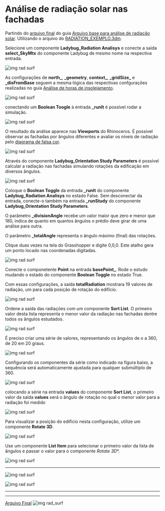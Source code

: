 # Análise de radiação solar nas fachadas

Partindo do [arquivo final](./radiation_01.gh) do guia [Arquivo base para análise de radiação solar](./radiation.md). Utilizando o arquivo do [RADIATION_EXEMPLO.3dm](./RADIATION_EXEMPLO.3dm).


Selecione um componente **Ladybug_Radiation Analisys** e conecte a saída **select_SkyMtx** do componente Ladybug de mesmo nome na respectiva entrada. 

![img rad surf](.\rad_04_01.jpg)

As configurações de **north\_**, **\_geometry**, **context\_**, **\_gridSize\_** e **_disFromBase** seguem a mesma lógica das respectivas confgurações realizadas no guia [Análise de horas de insolejamento](../sunpath/Analise_horas_de_sol.md). 

![img rad surf](.\rad_04_01_a.jpg)

conectando um **Boolean Toogle** à entrada **_runIt** é possível rodar a simulação.

![img rad surf](.\rad_04_02.jpg)

O resultado da análise aparece nas **Viewports** do Rhinoceros. É possível observar as fachadas por ângulos diferentes e avaliar os níveis de radiação pelo [diagrama de falsa cor](https://en.wikipedia.org/wiki/False_color).

![img rad surf](.\rad_04_03.jpg)

Através do componente **Ladybug_Orientation Study Parameters** é possível calcular a radiação nas fachadas simulando rotações da edificação em diversos ângulos.

![img rad surf](.\rad_04_04.jpg)

Coloque o **Boolean Toggle** da entrada **_runIt** do componente **Ladybug_Radiation Analisys** no estado False. Sem desconectar da entrada, conecte-o também na entrada **_runStudy** do componente **Ladybug_Orientation Study Parameters**.

O parâmetro **_divisionAngle** recebe um valor maior que zero e menor que 180, indica de quanto em quantos ângulos o prédio deve girar de uma análise para outra.

O parâmetro **_totalAngle** representa o ângulo máximo (final) das rotações.

Clique duas vezes na tela do Grasshopper e digite 0,0,0. Este atalho gera um ponto locado nas coordenadas digitadas.

![img rad surf](.\rad_04_05.jpg)

Conecte o componetente **Point** na entrada **basePoint_**. Rode o estudo mudando o estado do componente **Boolean Toggle** no estado True.

Com essas configurações, a saída **totalRadiation** mostrara 19 valores de radiação, um para cada posição de rotação do edifício.

![img rad surf](.\rad_04_06.jpg)

Ordene a saída das radiações com um componente **Sort List**. O primeiro valor desta lista representa o menor valor da radiação nas fachadas dentre todos os ângulos estudados. 

![img rad surf](.\rad_04_07.jpg)

É preciso criar uma série de valores, representando os ângulos de o a 360, de 20 em 20 graus. 

![img rad surf](.\rad_04_08.jpg)

Configurando os componentes da série como indicado na figura baixo, a sequência será automaticamente ajustada para qualquer submúltiplo de 360.

![img rad surf](.\rad_04_09.jpg)

colocando a série na entrada **values** do componente **Sort List**, o primeiro valor da saída **values** será o ângulo de rotação no qual o menor valor para a radiação foi medido

![img rad surf](.\rad_04_10.jpg)

Para visualizar a posição do edifício nesta configuração, utilize um componente **Rotate 3D**.

![img rad surf](.\rad_04_11.jpg)

Use um componente **List Item** para selecionar o primeiro valor da lista de ângulos e passar o valor para o componente *Rotate 3D**.

![img rad surf](.\rad_04_12.jpg)

__________________________________________________________

![img rad surf](.\rad_04_13.jpg)

![img rad surf](.\rad_04_14.jpg)
__________________________________________________________
__________________________________________________________

[Arquivo Final](radiation_04.gh)
![img rad_surf](./radiation_04_final.png)